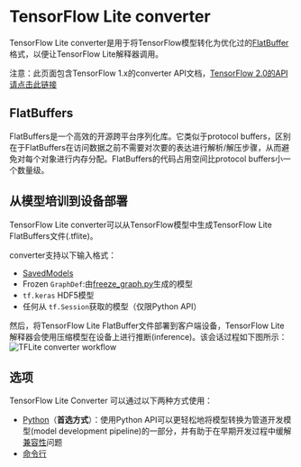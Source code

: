 # TensorFlow Lite converter
TensorFlow Lite converter是用于将TensorFlow模型转化为优化过的[FlatBuffer](https://google.github.io/flatbuffers/)格式，以便让TensorFlow Lite解释器调用。

注意：此页面包含TensorFlow 1.x的converter API文档，[TensorFlow 2.0的API请点击此链接](https://www.tensorflow.org/lite/r2/convert/)

## FlatBuffers
FlatBuffers是一个高效的开源跨平台序列化库。它类似于protocol buffers，区别在于FlatBuffers在访问数据之前不需要对次要的表达进行解析/解压步骤，从而避免对每个对象进行内存分配。FlatBuffers的代码占用空间比protocol buffers小一个数量级。

## 从模型培训到设备部署
TensorFlow Lite converter可以从TensorFlow模型中生成TensorFlow Lite FlatBuffers文件(.tflite)。

converter支持以下输入格式：
- [SavedModels](https://www.tensorflow.org/guide/saved_model#using_savedmodel_with_estimators)
- Frozen `GraphDef`:由[freeze_graph.py](https://www.tensorflow.org/code/tensorflow/python/tools/freeze_graph.py)生成的模型
- `tf.keras` HDF5模型
- 任何从 `tf.Session`获取的模型（仅限Python API）

然后，将TensorFlow Lite FlatBuffer文件部署到客户端设备，TensorFlow Lite 解释器会使用压缩模型在设备上进行推断(inference)。该会话过程如下图所示：
![TFLite converter workflow](https://github.com/tensorflow/tensorflow/raw/master/tensorflow/lite/g3doc/images/convert/workflow.svg?sanitize=true)

## 选项

TensorFlow Lite Converter 可以通过以下两种方式使用：
- [Python](https://github.com/tensorflow/tensorflow/blob/master/tensorflow/lite/g3doc/convert/python_api.md)（**首选方式**）：使用Python API可以更轻松地将模型转换为管道开发模型(model development pipeline)的一部分，并有助于在早期开发过程中缓解[兼容性](https://github.com/tensorflow/tensorflow/blob/master/tensorflow/lite/g3doc/tf_ops_compatibility.md)问题
- [命令行](https://github.com/tensorflow/tensorflow/blob/master/tensorflow/lite/g3doc/convert/cmdline_examples.md)